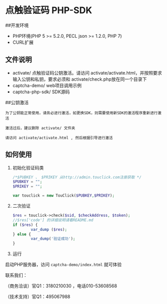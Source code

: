 # 点触验证码 PHP-SDK

##开发环境

* PHP环境(PHP 5 >= 5.2.0, PECL json >= 1.2.0, PHP 7)
* CURL扩展

## 文件说明

* activate/ 点触验证码公钥激活。请访问 activate/activate.html，并按照要求输入公钥和私钥，要求必须和 activate/check.php放在同一个目录下
* captcha-demo/ web项目调用示例
* captcha-php-sdk/ SDK源码

##公钥激活
	
`为了公钥能正常使用，请务必进行激活，如更换SDK，则需要使用新SDK的激活程序重新进行激活`

`激活过后，建议删除 activate/ 文件夹`

`请访问 activate/activate.html , 然后根据引导进行激活`

## 如何使用

1. 初始化验证码类

	```php
	/*$PUBKEY 、 $PRIKEY 从http://admin.touclick.com注册获取 */
	$PUBKEY = "";
	$PRIKEY = "";

	var touclick = new TouClick($PUBKEY,$PRIKEY);
	```

2. 二次验证

	```php
	$res = touclick->check($sid, $checkAddress, $token);
	//$res['code'] 的详细说明请看README.md
	if ($res) {
            var_dump ($res);
	} else {
            var_dump('验证成功');
	}	
	```

3. 运行

启动PHP服务器，访问 `captcha-demo/index.html` 就可体验

联系我们：

（商务洽谈）官Q1：3180210030 ，电话010-53608568

（技术支持）官Q1：495067988
